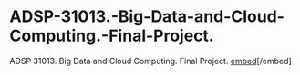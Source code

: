 # ADSP-31013.-Big-Data-and-Cloud-Computing.-Final-Project.
ADSP 31013. Big Data and Cloud Computing. Final Project.
[embed](https://github.com/ElenaSmyslovskikh/ADSP-31013.-Big-Data-and-Cloud-Computing.-Final-Project./blob/main/Problems.pdf)[/embed]
